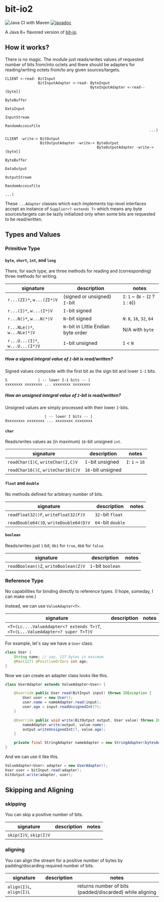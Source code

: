 # bit-io2

![Java CI with Maven](https://github.com/jinahya/bit-io2/workflows/Java%20CI%20with%20Maven/badge.svg)
[![javadoc](https://javadoc.io/badge2/com.github.jinahya/bit-io2/javadoc.svg)](https://javadoc.io/doc/com.github.jinahya/bit-io2)

A Java 8+ flavored version of [bit-io](https://github.com/jinahya/bit-io).

## How it works?

There is no magic. The module just reads/writes values of requested number of bits from/into octets and there should be adapters for reading/writing octets from/to any given sources/targets.

```
CLIENT <-read- BitInput
               BitInputAdapter <-read- ByteInput
                                       ByteInputAdapter <-read-- (byte[]
                                                                  ByteBuffer
                                                                  DataInput
                                                                  InputStream
                                                                  RandomAccessFile
                                                                  ...)
```

```
CLIENT -write-> BitOutput
                BitOutputAdapter -write-> ByteOutput
                                          ByteOutputAdapter -write-> (byte[]
                                                                      ByteBuffer
                                                                      DataOutput
                                                                      OutputStream
                                                                      RandomAccessFile
                                                                      ...)
```

These `...Adapter` classes which each implements top-level interfaces accept an instance of `Supplier<? extends T>` which means any byte sources/targets can be lazily initialized only when some bits are requested to be read/written. 

## Types and Values

### Primitive Type

#### `byte`, `short`, `int`, and `long`

There, for each type, are three methods for reading and (corresponding) three methods for writing.

|signature                      |description                        |notes                               |
|-------------------------------|-----------------------------------|------------------------------------|
|`r...(ZI)*`, `w...(ZI*)V`      |(signed or unsigned) `I`-bit       |`I`: `1` ~ (`N` - (`Z` ? `1` : `0`))|
|`r...(I)*`, `w...(I*)V`        |`I`-bit signed                     |                                    |
|`r...N()*`, `w...N(*)V`        |`N`-bit signed                     |`N`: `8`, `16`, `32`, `64`          |
|`r...NLe()*`, `w...NLe(*)V`    |`N`-bit in Little Endian byte order|N/A with `byte`                     |
|`r...U...(I)*`, `w...U...(I*)V`|`I`-bit unsigned                   |`I` < `N`                           |

##### How a signed integral value of `I`-bit is read/written?

Signed values composite with the first bit as the sign bit and lower `I-1` bits.

```
S              | -- lower I-1 bits -- |
xxxxxxxx xxxxxxxx ... xxxxxxxx xxxxxxxx
```

##### How an unsigned integral value of `I`-bit is read/written?

Unsigned values are simply processed with their lower `I`-bits.

```
                  | -- lower I bits -- |
0xxxxxxxx xxxxxxxx ... xxxxxxxx xxxxxxxx
```

#### `char`

Reads/writes values as (in maximum) `16`-bit unsigned `int`.

|signature                         |description      |notes          |
|----------------------------------|-----------------|---------------|
|`readChar(I)C`, `writeChar(I,C)V` |`I`-bit unsigned |`I`: `1` ~ `16`|
|`readChar16()C`, `writeChar16(C)V`|`16`-bit unsigned|               |

#### `float` and `double`

No methods defined for arbitrary number of bits.

|signature                             |description      |notes|
|--------------------------------------|-----------------|-----|
|`readFloat32()F`, `writeFloat32(F)V`  |`32`-bit `float` |     |
|`readDouble64()D`, `writeDouble64(D)V`|`64`-bit `double`|     |

#### `boolean`

Reads/writes just `1` bit; `0b1` for `true`, `0b0` for `false`.

|signature                           |description      |notes|
|------------------------------------|-----------------|-----|
|`readBoolean()Z`, `writeBoolean(Z)V`|`1`-bit `boolean`|     |

### Reference Type

No capabilities for binding directly to reference types. (I hope, someday, I can make one.)  

Instead, we can use `ValueAdapter<T>`.

|signature                                                                      |description|notes|
|-------------------------------------------------------------------------------|-----------|-----|
|`<T>(Lc....ValueAdapter<? extends T>)T`, `<T>(L...ValueAdapter<? super T>T)V`|           |     |

For example, let's say we have a `User` class.

```java
class User {
    String name; // say, 127 bytes in maximum
    @Max(127) @PositiveOrZero int age;
}
```

Now we can create an adapter class looks like this.

```java
class UserAdapter extends ValueAdapter<User> {

    @Override public User read(BitInput input) throws IOException {
        User user = new User();
        user.name = nameAdapter.read(input);
        user.age = input.readUnsignedInt(7);
    }

    @Override public void write(BitOutput output, User value) throws IOException {
        nameAdapter.write(output, value.name);
        output.writeUnsignedInt(7, value.age);
    }

    private final StringAdapter nameAdapter = new StringAdapter(bytesAdapter8(8), UTF_8);
}
```

And we can use it like this.

```java
ValueAdapter<User> adapter = new UserAdapter();
User user = bitInput.read(adapter);
bitOutput.write(adapter, user);
```

## Skipping and Aligning

### skipping

You can skip a positive number of bits.

|signature             |description|notes|
|----------------------|-----------|-----|
|`skip(I)V`, `skip(I)V`|           |     |

### aligning

You can align the stream for a positive number of bytes by padding/discarding required number of bits. 

|signature               |description|notes                                                   |
|------------------------|-----------|--------------------------------------------------------|
|`align(I)L`, `align(I)L`|           |returns number of bits (padded/discarded) while aligning|
